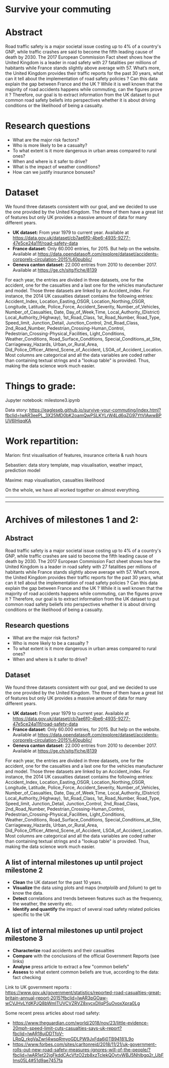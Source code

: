 # Survive your commuting

# Abstract
Road traffic safety is a major societal issue costing up to 4% of a country's GNP, while traffic crashes are said to become the fifth leading cause of death by 2030. The 2017 European Commission Fact sheet shows how the United Kingdom is a leader in road safety with 27 fatalities per millions of habitants while France stands slightly above average with 57. 
What’s more, the United Kingdom provides their traffic reports for the past 30 years, what can it tell about the implementation of road safety policies ? Can this data explain the gap between France and the UK ? While it is well known that the majority of road accidents happens while commuting, can the figures prove it ?
Therefore, our goal is to extract information from the UK dataset to put common road safety beliefs into perspectives whether it is about driving conditions or the likelihood of being a casualty.


# Research questions
- What are the major risk factors?
- Who is more likely to be a casualty?
- To what extent is it more dangerous in urban areas compared to rural ones?
- When and where is it safer to drive?
- What is the impact of weather conditions? 
- How can we justify insurance bonuses? 

# Dataset

We found three datasets consistent with our goal, and we decided to use the one provided by the United Kingdom. The three of them have a great list of features but only UK provides a massive amount of data for many different years.

- **UK dataset:**  From year 1979 to current year. Available at https://data.gov.uk/dataset/cb7ae6f0-4be6-4935-9277-47e5ce24a11f/road-safety-data
- **France dataset:** Only 60.000 entries, for 2015. But help on the website. Available at https://data.opendatasoft.com/explore/dataset/accidents-corporels-circulation-2015%40public/
- **Geneva canton dataset:** 22.000 entries from 2010 to december 2017. Available at https://ge.ch/sitg/fiche/8139

For each year, the entries are divided in three datasets, one for the accident, one for the casualties and a last one for the vehicles manufacturer and model. Those three datasets are linked by an Accident_index. For instance, the 2014 UK casualties dataset contains the following entries: Accident_Index, Location_Easting_OSGR, Location_Northing_OSGR, Longitude, Latitude, Police_Force, Accident_Severity, Number_of_Vehicles, Number_of_Casualties, Date, Day_of_Week,Time, Local_Authority_(District) Local_Authority_(Highway), 1st_Road_Class, 1st_Road_Number, Road_Type, Speed_limit, Junction_Detail, Junction_Control, 2nd_Road_Class, 2nd_Road_Number, Pedestrian_Crossing-Human_Control, Pedestrian_Crossing-Physical_Facilities, Light_Conditions, Weather_Conditions, Road_Surface_Conditions, Special_Conditions_at_Site, Carriageway_Hazards, Urban_or_Rural_Area, Did_Police_Officer_Attend_Scene_of_Accident, LSOA_of_Accident_Location. Most columns are categorical and all the data variables are coded rather than containing textual strings and a "lookup table" is provided. Thus, making the data science work much easier.

# Things to grade:
Jupyter notebook: milestone3.ipynb

Data story: https://eagleseb.github.io/survive-your-commuting/index.html?fbclid=IwAR3eePL_3X25MD0bK2oamQwPSLKYLrW4Ld6qZG97YtVIAwwBPUV6lHjqqKA

# Work repartition:

Marion: first visualisation of features, insurance criteria & rush hours

Sebastien: data story template, map visualisation, weather impact, prediction model

Maxime: map visualisation, casualties likelihood

On the whole, we have all worked together on almost everything.

_______________________________________________________
_______________________________________________________
# Archives of milestones 1 and 2:

## Abstract
Road traffic safety is a major societal issue costing up to 4% of a country's GNP, while traffic crashes are said to become the fifth leading cause of death by 2030. The 2017 European Commission Fact sheet shows how the United Kingdom is a leader in road safety with 27 fatalities per millions of habitants while France stands slightly above average with 57. 
What’s more, the United Kingdom provides their traffic reports for the past 30 years, what can it tell about the implementation of road safety policies ? Can this data explain the gap between France and the UK ? While it is well known that the majority of road accidents happens while commuting, can the figures prove it ?
Therefore, our goal is to extract information from the UK dataset to put common road safety beliefs into perspectives whether it is about driving conditions or the likelihood of being a casualty.

## Research questions
- What are the major risk factors?
- Who is more likely to be a casualty ?
- To what extent is it more dangerous in urban areas compared to rural ones?
- When and where is it safer to drive?

## Dataset

We found three datasets consistent with our goal, and we decided to use the one provided by the United Kingdom. The three of them have a great list of features but only UK provides a massive amount of data for many different years.

- **UK dataset:**  From year 1979 to current year. Available at https://data.gov.uk/dataset/cb7ae6f0-4be6-4935-9277-47e5ce24a11f/road-safety-data
- **France dataset:** Only 60.000 entries, for 2015. But help on the website. Available at https://data.opendatasoft.com/explore/dataset/accidents-corporels-circulation-2015%40public/
- **Geneva canton dataset:** 22.000 entries from 2010 to december 2017. Available at https://ge.ch/sitg/fiche/8139

For each year, the entries are divided in three datasets, one for the accident, one for the casualties and a last one for the vehicles manufacturer and model. Those three datasets are linked by an Accident_index. For instance, the 2014 UK casualties dataset contains the following entries: Accident_Index, Location_Easting_OSGR, Location_Northing_OSGR, Longitude, Latitude, Police_Force, Accident_Severity, Number_of_Vehicles, Number_of_Casualties, Date, Day_of_Week,Time, Local_Authority_(District) Local_Authority_(Highway), 1st_Road_Class, 1st_Road_Number, Road_Type, Speed_limit, Junction_Detail, Junction_Control, 2nd_Road_Class, 2nd_Road_Number, Pedestrian_Crossing-Human_Control, Pedestrian_Crossing-Physical_Facilities, Light_Conditions, Weather_Conditions, Road_Surface_Conditions, Special_Conditions_at_Site, Carriageway_Hazards, Urban_or_Rural_Area, Did_Police_Officer_Attend_Scene_of_Accident, LSOA_of_Accident_Location. Most columns are categorical and all the data variables are coded rather than containing textual strings and a "lookup table" is provided. Thus, making the data science work much easier.

## A list of internal milestones up until project milestone 2
- **Clean** the UK dataset for the past 10 years.
- **Visualize** the data using plots and maps (_matplolib_ and _folium_) to get to know the data.
- **Detect** correlations and trends between features such as the frequency, the weather, the severity etc. 
- **Identify and quantify** the impact of several road safety related policies specific to the UK 

## A list of internal milestones up until project milestone 3
- **Characterize** road accidents and their casualties 
- **Compare** with the conclusions of the official Government Reports (see links)
- **Analyse** press article to extract a few "common beliefs"
- **Assess** to what extent common beliefs are true, according to the data: fact checking

Link to UK government reports : https://www.gov.uk/government/statistics/reported-road-casualties-great-britain-annual-report-2015?fbclid=IwAR3pGOaw-wCVJHvLYdKPJQ8bWmITUVCVZRVZ8xycxDIlqP5uOvoxXpra0Lg

Some recent press articles about road safety:
- https://www.theguardian.com/world/2018/nov/23/little-evidence-20mph-speed-limit-cuts-casualties-says-uk-report?fbclid=IwAR18ujDDTfoV-LRqQ_rkgVaZwrI4wspRmyoGDLPW9JxFda6j0TB94181L9o
- https://www.forbes.com/sites/carltonreid/2018/11/21/uk-government-rolls-out-new-road-safety-measures-ignores-will-of-the-people/?fbclid=IwAR1et22jgFkddCAcVfzO2zb8xzTclekQOytvWBJ5NhIbgq2r_UbFIms05L4#51d9ae7457fa
